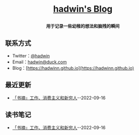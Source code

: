 **<p align="center">[hadwin's Blog](https://hadwinn.github.io)</p>**
====

**<p align="center">用于记录一些幼稚的想法和脑残的瞬间</p>**

## 联系方式
- Twitter：[@hadwin](https://twitter.com/hadwinjia)
- Email：[hadwin@duck.com](mailto:hadwin@duck.com)
- Blog：[https://hadwinn.github.io](https://hadwinn.github.io)
## 最近更新
- [「书摘」工作、消费主义和新穷人](https://github.com/hadwinn/blog/issues/1)--2022-09-16
## 读书笔记
- [「书摘」工作、消费主义和新穷人](https://github.com/hadwinn/blog/issues/1)--2022-09-16
